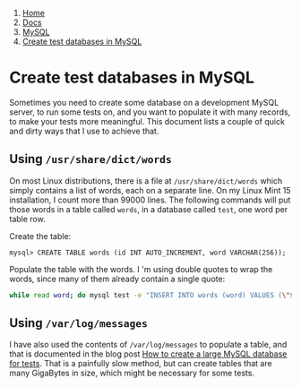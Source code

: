 <!-- -
Title: Create test databases in MySQL
Description: How to create test databases in MySQL
First Published: 2014-04-12
- -->

<ol class="breadcrumb" itemprop="breadcrumb">
	<li><a href="/">Home</a></li>
	<li><a href="/docs/">Docs</a></li>
	<li><a href="/docs/mysql/">MySQL</a></li>
	<li><a href="/docs/mysql/mysql-create-test-database.html">Create test databases in MySQL</a></li>
</ol>

Create test databases in MySQL
==============================

Sometimes you need to create some database on a development MySQL server, to 
run some tests on, and you want to populate it with many records, to make your 
tests more meaningful. This document lists a couple of quick and dirty ways 
that I use to achieve that.

Using `/usr/share/dict/words`
-----------------------------

On most Linux distributions, there is a file at `/usr/share/dict/words` which 
simply contains a list of words, each on a separate line. On my Linux Mint 
15 installation, I count more than 99000 lines. The following commands will put 
those words in a table called `words`, in a database called `test`, one word 
per table row.

Create the table:

```mysql
mysql> CREATE TABLE words (id INT AUTO_INCREMENT, word VARCHAR(256));
```

Populate the table with the words. I 'm using double quotes to wrap the words, 
since many of them already contain a single quote:

```bash
while read word; do mysql test -e "INSERT INTO words (word) VALUES (\"$word\")"; done < /usr/share/dict/words
```

Using `/var/log/messages`
-------------------------

I have also used the contents of `/var/log/messages` to populate a table, and 
that is documented in the blog post [How to create a large MySQL database for 
tests](/blog/2012/11/13/how-to-create-a-large-mysql-db-for-tests.html). That is 
a painfully slow method, but can create tables that are many GigaBytes in size, 
which might be necessary for some tests.
